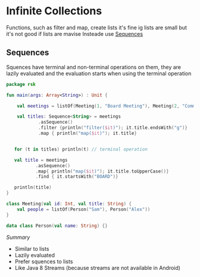 # Infinite Collections

Functions, such as filter and map, create lists it's fine ig lists are small but it's not good if lists are mavise
Insteade use [Sequences](https://kotlinlang.org/docs/sequences.html)

## Sequences

Squences have terminal and non-terminal operations on them, they are lazily evaluated and the evaluation starts when using the terminal operation

```kotlin
package rsk

fun main(args: Array<String>) : Unit {

    val meetings = listOf(Meeting(1, "Board Meeting"), Meeting(2, "Committee Meeting"))

    val titles: Sequence<String> = meetings
            .asSequence()
            .filter {println("filter($it)"); it.title.endsWith("g")}
            .map { println("map($it)"); it.title}


   for (t in titles) println(t) // terminal operation

   val title = meetings
           .asSequence()
           .map{ println("map($it)"); it.title.toUpperCase()}
           .find { it.startsWith("BOARD")}

   println(title)
}

class Meeting(val id: Int, val title: String) {
    val people = listOf(Person("Sam"), Person("Alex"))
}

data class Person(val name: String) {}

```

_Summary_

- Similar to lists
- Lazily evaluated
- Prefer squences to lists
- Like Java 8 Streams (because streams are not available in Android)
